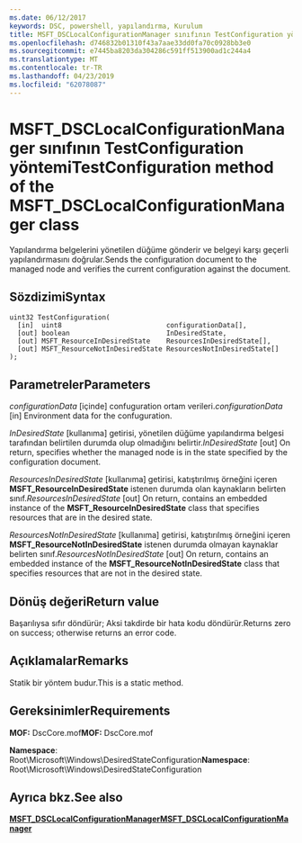 ```yaml
---
ms.date: 06/12/2017
keywords: DSC, powershell, yapılandırma, Kurulum
title: MSFT_DSCLocalConfigurationManager sınıfının TestConfiguration yöntemi
ms.openlocfilehash: d746832b01310f43a7aae33dd0fa70c0928bb3e0
ms.sourcegitcommit: e7445ba8203da304286c591ff513900ad1c244a4
ms.translationtype: MT
ms.contentlocale: tr-TR
ms.lasthandoff: 04/23/2019
ms.locfileid: "62078087"
---
```

# <a name="testconfiguration-method-of-the-msftdsclocalconfigurationmanager-class"></a><span data-ttu-id="96629-103">MSFT_DSCLocalConfigurationManager sınıfının TestConfiguration yöntemi</span><span class="sxs-lookup"><span data-stu-id="96629-103">TestConfiguration method of the MSFT_DSCLocalConfigurationManager class</span></span>

<span data-ttu-id="96629-104">Yapılandırma belgelerini yönetilen düğüme gönderir ve belgeyi karşı geçerli yapılandırmasını doğrular.</span><span class="sxs-lookup"><span data-stu-id="96629-104">Sends the configuration document to the managed node and verifies the current configuration against the document.</span></span>

## <a name="syntax"></a><span data-ttu-id="96629-105">Sözdizimi</span><span class="sxs-lookup"><span data-stu-id="96629-105">Syntax</span></span>

```mof
uint32 TestConfiguration(
  [in]  uint8                          configurationData[],
  [out] boolean                        InDesiredState,
  [out] MSFT_ResourceInDesiredState    ResourcesInDesiredState[],
  [out] MSFT_ResourceNotInDesiredState ResourcesNotInDesiredState[]
);
```

## <a name="parameters"></a><span data-ttu-id="96629-106">Parametreler</span><span class="sxs-lookup"><span data-stu-id="96629-106">Parameters</span></span>

<span data-ttu-id="96629-107">*configurationData* \[içinde\] confuguration ortam verileri.</span><span class="sxs-lookup"><span data-stu-id="96629-107">*configurationData* \[in\] Environment data for the confuguration.</span></span>

<span data-ttu-id="96629-108">*InDesiredState* \[kullanıma\] getirisi, yönetilen düğüme yapılandırma belgesi tarafından belirtilen durumda olup olmadığını belirtir.</span><span class="sxs-lookup"><span data-stu-id="96629-108">*InDesiredState* \[out\] On return, specifies whether the managed node is in the state specified by the configuration document.</span></span>

<span data-ttu-id="96629-109">*ResourcesInDesiredState* \[kullanıma\] getirisi, katıştırılmış örneğini içeren **MSFT_ResourceInDesiredState** istenen durumda olan kaynakların belirten sınıf.</span><span class="sxs-lookup"><span data-stu-id="96629-109">*ResourcesInDesiredState* \[out\] On return, contains an embedded instance of the **MSFT_ResourceInDesiredState** class that specifies resources that are in the desired state.</span></span>

<span data-ttu-id="96629-110">*ResourcesNotInDesiredState* \[kullanıma\] getirisi, katıştırılmış örneğini içeren **MSFT_ResourceNotInDesiredState** istenen durumda olmayan kaynaklar belirten sınıf.</span><span class="sxs-lookup"><span data-stu-id="96629-110">*ResourcesNotInDesiredState* \[out\] On return, contains an embedded instance of the **MSFT_ResourceNotInDesiredState** class that specifies resources that are not in the desired state.</span></span>

## <a name="return-value"></a><span data-ttu-id="96629-111">Dönüş değeri</span><span class="sxs-lookup"><span data-stu-id="96629-111">Return value</span></span>

<span data-ttu-id="96629-112">Başarılıysa sıfır döndürür; Aksi takdirde bir hata kodu döndürür.</span><span class="sxs-lookup"><span data-stu-id="96629-112">Returns zero on success; otherwise returns an error code.</span></span>

## <a name="remarks"></a><span data-ttu-id="96629-113">Açıklamalar</span><span class="sxs-lookup"><span data-stu-id="96629-113">Remarks</span></span>

<span data-ttu-id="96629-114">Statik bir yöntem budur.</span><span class="sxs-lookup"><span data-stu-id="96629-114">This is a static method.</span></span>

## <a name="requirements"></a><span data-ttu-id="96629-115">Gereksinimler</span><span class="sxs-lookup"><span data-stu-id="96629-115">Requirements</span></span>

<span data-ttu-id="96629-116">**MOF:** DscCore.mof</span><span class="sxs-lookup"><span data-stu-id="96629-116">**MOF:** DscCore.mof</span></span>

<span data-ttu-id="96629-117">**Namespace**: Root\Microsoft\Windows\DesiredStateConfiguration</span><span class="sxs-lookup"><span data-stu-id="96629-117">**Namespace**: Root\Microsoft\Windows\DesiredStateConfiguration</span></span>

## <a name="see-also"></a><span data-ttu-id="96629-118">Ayrıca bkz.</span><span class="sxs-lookup"><span data-stu-id="96629-118">See also</span></span>

[<span data-ttu-id="96629-119">**MSFT_DSCLocalConfigurationManager**</span><span class="sxs-lookup"><span data-stu-id="96629-119">**MSFT_DSCLocalConfigurationManager**</span></span>](msft-dsclocalconfigurationmanager.md)